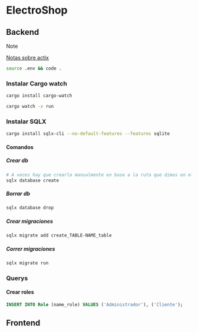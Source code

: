 # ElectroShop

## Backend

> [!NOTE]
> [Notas sobre actix](https://github.com/Wilovy09/Actix-Desde-0)

```sh
source .env && code .
```

### Instalar Cargo watch

```sh
cargo install cargo-watch
```

```sh
cargo watch -x run
```

### Instalar SQLX

```sh
cargo install sqlx-cli --no-default-features --features sqlite
```

#### Comandos

##### Crear db

```sh
# A veces hay que crearla manualmente en base a la ruta que dimos en el `.env`
sqlx database create
```

##### Borrar db

```sh
sqlx database drop
```

##### Crear migraciones

```sh
sqlx migrate add create_TABLE-NAME_table
```

##### Correr migraciones

```sh
sqlx migrate run
```

### Querys

#### Crear roles

```sql
INSERT INTO Role (name_role) VALUES ('Administrador'), ('Cliente');
```

## Frontend
